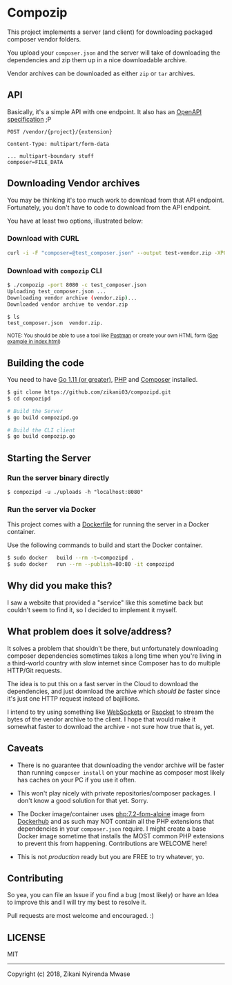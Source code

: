 Compozip
========

This project implements a server (and client) for downloading packaged composer
vendor folders.

You upload your `composer.json` and the server will take of downloading the 
dependencies and zip them up in a nice downloadable archive.

Vendor archives can be downloaded as either `zip` or `tar` archives.

## API

Basically, it's a simple API with one endpoint. It also has an [OpenAPI specification](./swagger.yaml) ;P

```
POST /vendor/{project}/{extension}

Content-Type: multipart/form-data

... multipart-boundary stuff
composer=FILE_DATA
```

## Downloading Vendor archives

You may be thinking it's too much work to download from that API endpoint.
Fortunately, you don't have to code to download from the API endpoint.

You have at least two options, illustrated below:

### Download with CURL

```sh
curl -i -F "composer=@test_composer.json" --output test-vendor.zip -XPOST http://localhost:8080/vendor/test/zip
```

### Download with `compozip` CLI

```sh
$ ./compozip -port 8080 -c test_composer.json
Uploading test_composer.json ...
Downloading vendor archive (vendor.zip)...
Downloaded vendor archive to vendor.zip

$ ls
test_composer.json  vendor.zip.
```

<small>NOTE: You should be able to use a tool like [Postman](https://getpostman.com) 
or create your own HTML form ([See example in index.html](./index.html))</small>

## Building the code

You need to have [Go 1.11 (or greater)](https://golang.org), [PHP](https://php.net) and [Composer](https://getcomposer.org) installed.

```sh
$ git clone https://github.com/zikani03/compozipd.git
$ cd compozipd

# Build the Server
$ go build compozipd.go

# Build the CLI client
$ go build compozip.go
```

## Starting the Server

### Run the server binary directly

```
$ compozipd -u ./uploads -h "localhost:8080"
```

### Run the server via Docker

This project comes with a [Dockerfile](./Dockerfile) for running the server in
a Docker container. 

Use the following commands to build and start the Docker container.

```sh
$ sudo docker	build --rm -t=compozipd .
$ sudo docker	run --rm --publish=80:80 -it compozipd
```

## Why did you make this?

I saw a website that provided a "service" like this sometime back but couldn't 
seem to find it, so I decided to implement it myself.

## What problem does it solve/address?

It solves a problem that shouldn't be there, but unfortunately downloading composer
dependencies sometimes takes a long time when you're living in a 
third-world country with slow internet since Composer has to do multiple HTTP/Git requests.

The idea is to put this on a fast server in the Cloud to download the dependencies,
and just download the archive which _should be_ faster since it's just one HTTP
request instead of bajillions.

I intend to try using something like [WebSockets](https://w3c.github.io/websockets/)
or [Rsocket](https://rsocket.io) to stream the bytes of the vendor archive to 
the client. I hope that would make it somewhat faster to download the archive - 
not sure how true that is, yet.

## Caveats

* There is no guarantee that downloading the vendor archive will be faster than running
`composer install` on your machine as composer most likely has caches on your PC if
you use it often.

* This won't play nicely with private repositories/composer packages. I don't know
a good solution for that yet. Sorry.

* The Docker image/container uses [php:7.2-fpm-alpine](https://github.com/docker-library/php/blob/b99209cc078ebb7bf4614e870c2d69e0b3bed399/7.2/alpine3.8/fpm/Dockerfile) 
image from [Dockerhub](https://hub.docker.com/_/php/) and as such may NOT contain
all the PHP extensions that dependencies in your `composer.json` require. I
might create a base Docker image sometime that installs the MOST common 
PHP extensions to prevent this from happening. Contributions are WELCOME here!

* This is not _production_ ready but you are FREE to try whatever, yo.


## Contributing

So yea, you can file an Issue if you find a bug (most likely) or
have an Idea to improve this and I will try my best to resolve it.

Pull requests are most welcome and encouraged. :)

## LICENSE

MIT

----

Copyright (c) 2018, Zikani Nyirenda Mwase